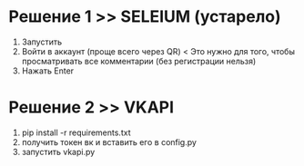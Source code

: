 # Решение 1 >> SELEIUM (устарело)

1. Запустить
2. Войти в аккаунт (проще всего через QR) < Это нужно для того, чтобы просматривать все комментарии (без регистрации нельзя)
3. Нажать Enter

# Решение 2 >> VKAPI

1. pip install -r requirements.txt
2. получить токен вк и вставить его в config.py
3. запустить vkapi.py
